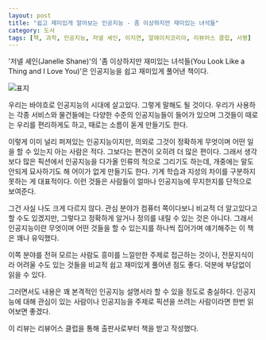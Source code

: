 ```yaml
---
layout: post
title: "쉽고 재미있게 알아보는 인공지능 - 좀 이상하지만 재미있는 녀석들"
category: 도서
tags: [책, 과학, 인공지능, 저넬 셰인, 이지연, 알에이치코리아, 리뷰어스 클럽, 서평]
---
```


'저넬 셰인(Janelle Shane)'의
'좀 이상하지만 재미있는 녀석들(You Look Like a Thing and I Love You)'은
인공지능을 쉽고 재미있게 풀어낸 책이다.

![표지](https://lh3.googleusercontent.com/_HcC4kl7P_WrHC8QvRFhq4cBlDx7oCQuRItQ7tzBi3czRSSE5BbNF5POmsX7N1_gOfPgkKyKNVj9nQ=s480)

우리는 바야흐로 인공지능의 시대에 살고있다.
그렇게 말해도 될 것이다.
우리가 사용하는 각종 서비스와 물건들에는 다양한 수준의 인공지능들이 들어가 있으며
그것들이 때로는 우리를 편리하게도 하고,
때로는 소름이 돋게 만들기도 한다.

이렇게 이미 널리 퍼져있는 인공지능이지만,
의외로 그것이 정확하게 무엇이며 어떤 일을 할 수 있는지 아는 사람은 적다.
그보다는 편견이 오히려 더 많은 편이다.
그래서 생각보다 많은 픽션에서 인공지능을 다가올 인류의 적으로 그리기도 하는데,
개중에는 말도 안되게 묘사하기도 해 어이가 없게 만들기도 한다.
기계 학습과 지성의 차이를 구분하지 못하는 게 대표적이다.
이런 것들은 사람들이 얼마나 인공지능에 무지한지를 단적으로 보여준다.

그건 사실 나도 크게 다르지 않다.
관심 분야가 컴퓨터 쪽이다보니 비교적 더 알고있다고 할 수도 있겠지만,
그렇다고 정확하게 알거나 정의를 내릴 수 있는 것은 아니다.
그래서 인공지능이란 무엇이며 어떤 것들을 할 수 있는지를 하나씩 집어가며 얘기해주는 이 책은 꽤나 유익했다.

이쪽 분야를 전혀 모르는 사람도 흥미를 느낄만한 주제로 접근하는 것이나,
전문지식이라 어려울 수도 있는 것들을 비교적 쉽고 재미있게 풀어낸 점도 좋다.
덕분에 부담없이 읽을 수 있다.

그러면서도 내용은 꽤 본격적인 인공지능 설명서라 할 수 있을 정도로 충실하다.
인공지능에 대해 관심이 있는 사람이나
인공지능을 주제로 픽션을 쓰려는 사람이라면 한번 읽어보면 좋겠다.



<div class="im im-info">
이 리뷰는 리뷰어스 클럽을 통해 출판사로부터 책을 받고 작성했다.
</div>
